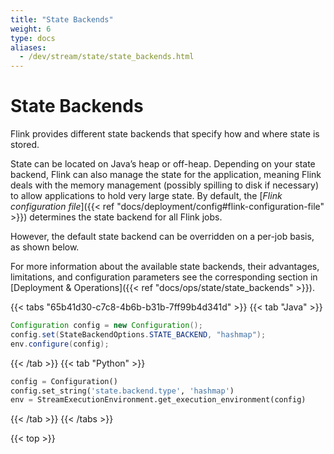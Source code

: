 ```yaml
---
title: "State Backends"
weight: 6
type: docs
aliases:
  - /dev/stream/state/state_backends.html
---
```

<!--
Licensed to the Apache Software Foundation (ASF) under one
or more contributor license agreements.  See the NOTICE file
distributed with this work for additional information
regarding copyright ownership.  The ASF licenses this file
to you under the Apache License, Version 2.0 (the
"License"); you may not use this file except in compliance
with the License.  You may obtain a copy of the License at

  http://www.apache.org/licenses/LICENSE-2.0

Unless required by applicable law or agreed to in writing,
software distributed under the License is distributed on an
"AS IS" BASIS, WITHOUT WARRANTIES OR CONDITIONS OF ANY
KIND, either express or implied.  See the License for the
specific language governing permissions and limitations
under the License.
-->

# State Backends

Flink provides different state backends that specify how and where state is stored.

State can be located on Java’s heap or off-heap. Depending on your state backend, Flink can also manage the state for the application, meaning Flink deals with the memory management (possibly spilling to disk if necessary) to allow applications to hold very large state. By default, the [*Flink configuration file*]({{< ref "docs/deployment/config#flink-configuration-file" >}}) determines the state backend for all Flink jobs.

However, the default state backend can be overridden on a per-job basis, as shown below.

For more information about the available state backends, their advantages, limitations, and configuration parameters see the corresponding section in [Deployment & Operations]({{< ref "docs/ops/state/state_backends" >}}).

{{< tabs "65b41d30-c7c8-4b6b-b31b-7ff99b4d341d" >}}
{{< tab "Java" >}}
```java
Configuration config = new Configuration();
config.set(StateBackendOptions.STATE_BACKEND, "hashmap");
env.configure(config);
```
{{< /tab >}}
{{< tab "Python" >}}
```python
config = Configuration()
config.set_string('state.backend.type', 'hashmap')
env = StreamExecutionEnvironment.get_execution_environment(config)
```
{{< /tab >}}
{{< /tabs >}}

{{< top >}}
